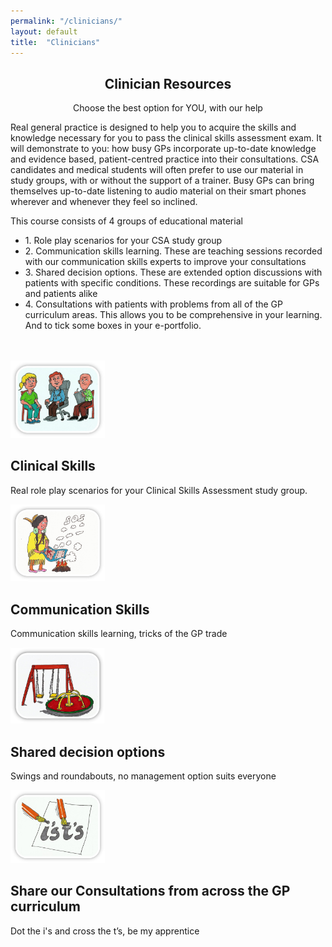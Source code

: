 ```yaml
---
permalink: "/clinicians/"
layout: default
title:  "Clinicians"
---
```

<section id="action" class="responsive">
        <div class="vertical-center">
             <div class="container">
                <div class="row">
                    <div class="action take-tour">
                            <center><h1 class="title">Clinician Resources</h1>
                            <p>Choose the best option for YOU, with our help</p></center>
                    </div>
                </div>
            </div>
        </div>
   </section>

<section id="services">
        <div class="container">
            <div class="row">
<p align="left">Real general practice is designed to help you to acquire the skills and knowledge necessary for you to pass the clinical skills assessment exam. It will demonstrate to you: how busy GPs incorporate up-to-date knowledge and evidence based, patient-centred practice into their consultations. CSA candidates and medical students will often prefer to use our material in study groups, with or without the support of a trainer. Busy GPs can bring themselves up-to-date listening to audio material on their smart phones wherever and whenever they feel so inclined.</p>
        <p align="left">This course consists of 4 groups of educational material</p>
        <ul align="left">
            <li align="left"> 1. Role play scenarios for your CSA study group</li>
            <li align="left"> 2. Communication skills learning. These are teaching sessions recorded with our communication skills experts to improve your consultations</li>
            <li align="left"> 3. Shared decision options. These are extended option discussions with patients with specific conditions. These recordings are suitable for GPs and patients alike</li>
             <li align="left">4. Consultations with patients with problems from all of the GP curriculum areas. This allows you to be comprehensive in your learning. And to tick some boxes in your e-portfolio.</li>
          </ul>
          <br><br>    
                <div class="row">
                <div class="col-xs-4 col-sm-offset-2 col-md-offset-1 col-md-5 col-lg-offset-0 col-lg-6 text-center padding wow fadeIn" data-wow-duration="1000ms" data-wow-delay="600ms">
                    <div class="single-service">
                        <div class="wow scaleIn" data-wow-duration="500ms" data-wow-delay="600ms">
                          <a href="{{ '/clinical-skills' }}"><img src="/img/people.jpg" title="Real role play scenarios for your Clinical Skills Assessment study group" width="30%"></a>
                        </div>
                        <h2>Clinical Skills</h2>
                        <p>Real role play scenarios for your Clinical Skills Assessment study group.</p>
                    </div>
                </div>
                <div class="col-xs-4 col-md-5 col-lg-6 text-center padding wow fadeIn" data-wow-duration="1000ms" data-wow-delay="300ms">
                    <div class="single-service">
                        <div class="wow scaleIn" data-wow-duration="500ms" data-wow-delay="300ms">
                            <a href="{{ '/communication-skills' }}"><img src="/img/sos.jpg" title="Communication skills learningTricks of the GP trade" width="30%"></a>
                        </div>
                        <h2>Communication Skills</h2>
                        <p>Communication skills learning, tricks of the GP trade</p>
                    </div>
                </div>
                <div class="row">
                <div class="col-xs-4 col-sm-offset-2 col-md-offset-1 col-md-5 col-lg-offset-0 col-lg-6 text-center padding wow fadeIn" data-wow-duration="1000ms" data-wow-delay="900ms">
                    <div class="single-service">
                      <div class="wow scaleIn" data-wow-duration="500ms" data-wow-delay="300ms">
                        <a href="{{ '/shared-decision-options' }}"><img src="/img/fairground.jpg" title="Swings and roundabouts, no management option suits everyone" width="30%"></a>
                        </div>
                        <h2>Shared decision options</h2>
                        <p>Swings and roundabouts, no management option suits everyone</p>
                    </div>
                </div>
                <div class="col-xs-4 col-md-5 col-lg-6 text-center padding wow fadeIn" data-wow-duration="1000ms" data-wow-delay="900ms">
                    <div class="single-service">
                        <div class="wow scaleIn" data-wow-duration="500ms" data-wow-delay="900ms">
                          <a href="{{ '/GP-curriculum' }}"><img src="/img/isandts.jpg" title="Dot the i’s and cross the t’s, be my apprentice" width="30%"></a>
                        </div>
                        <h2>Share our Consultations from across the GP curriculum </h2>
                        <p>Dot the i's and cross the t’s, be my apprentice</p>
                    </div>
                         </div>
                     </div>
                </div>
            </div>
        </div>
    </section>

